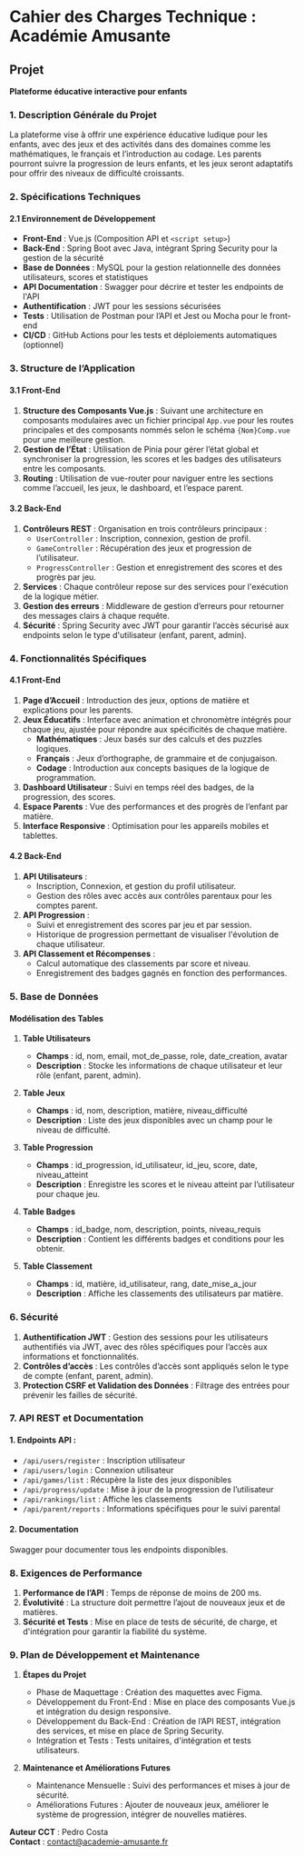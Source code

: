# Cahier des Charges Technique : Académie Amusante

## Projet
**Plateforme éducative interactive pour enfants**

### 1. Description Générale du Projet
La plateforme vise à offrir une expérience éducative ludique pour les enfants, avec des jeux et des activités dans des domaines comme les mathématiques, le français et l’introduction au codage. Les parents pourront suivre la progression de leurs enfants, et les jeux seront adaptatifs pour offrir des niveaux de difficulté croissants.

### 2. Spécifications Techniques
#### 2.1 Environnement de Développement
- **Front-End** : Vue.js (Composition API et `<script setup>`)
- **Back-End** : Spring Boot avec Java, intégrant Spring Security pour la gestion de la sécurité
- **Base de Données** : MySQL pour la gestion relationnelle des données utilisateurs, scores et statistiques
- **API Documentation** : Swagger pour décrire et tester les endpoints de l'API
- **Authentification** : JWT pour les sessions sécurisées
- **Tests** : Utilisation de Postman pour l’API et Jest ou Mocha pour le front-end
- **CI/CD** : GitHub Actions pour les tests et déploiements automatiques (optionnel)

### 3. Structure de l’Application
#### 3.1 Front-End
1. **Structure des Composants Vue.js** : Suivant une architecture en composants modulaires avec un fichier principal `App.vue` pour les routes principales et des composants nommés selon le schéma `{Nom}Comp.vue` pour une meilleure gestion.
2. **Gestion de l’État** : Utilisation de Pinia pour gérer l’état global et synchroniser la progression, les scores et les badges des utilisateurs entre les composants.
3. **Routing** : Utilisation de vue-router pour naviguer entre les sections comme l’accueil, les jeux, le dashboard, et l’espace parent.

#### 3.2 Back-End
1. **Contrôleurs REST** : Organisation en trois contrôleurs principaux :
   - `UserController` : Inscription, connexion, gestion de profil.
   - `GameController` : Récupération des jeux et progression de l’utilisateur.
   - `ProgressController` : Gestion et enregistrement des scores et des progrès par jeu.
2. **Services** : Chaque contrôleur repose sur des services pour l'exécution de la logique métier.
3. **Gestion des erreurs** : Middleware de gestion d’erreurs pour retourner des messages clairs à chaque requête.
4. **Sécurité** : Spring Security avec JWT pour garantir l’accès sécurisé aux endpoints selon le type d'utilisateur (enfant, parent, admin).

### 4. Fonctionnalités Spécifiques
#### 4.1 Front-End
1. **Page d’Accueil** : Introduction des jeux, options de matière et explications pour les parents.
2. **Jeux Éducatifs** : Interface avec animation et chronomètre intégrés pour chaque jeu, ajustée pour répondre aux spécificités de chaque matière.
   - **Mathématiques** : Jeux basés sur des calculs et des puzzles logiques.
   - **Français** : Jeux d’orthographe, de grammaire et de conjugaison.
   - **Codage** : Introduction aux concepts basiques de la logique de programmation.
3. **Dashboard Utilisateur** : Suivi en temps réel des badges, de la progression, des scores.
4. **Espace Parents** : Vue des performances et des progrès de l’enfant par matière.
5. **Interface Responsive** : Optimisation pour les appareils mobiles et tablettes.

#### 4.2 Back-End
1. **API Utilisateurs** :
   - Inscription, Connexion, et gestion du profil utilisateur.
   - Gestion des rôles avec accès aux contrôles parentaux pour les comptes parent.
2. **API Progression** :
   - Suivi et enregistrement des scores par jeu et par session.
   - Historique de progression permettant de visualiser l'évolution de chaque utilisateur.
3. **API Classement et Récompenses** :
   - Calcul automatique des classements par score et niveau.
   - Enregistrement des badges gagnés en fonction des performances.

### 5. Base de Données
#### Modélisation des Tables
1. **Table Utilisateurs**
   - **Champs** : id, nom, email, mot_de_passe, role, date_creation, avatar
   - **Description** : Stocke les informations de chaque utilisateur et leur rôle (enfant, parent, admin).
   
2. **Table Jeux**
   - **Champs** : id, nom, description, matière, niveau_difficulté
   - **Description** : Liste des jeux disponibles avec un champ pour le niveau de difficulté.

3. **Table Progression**
   - **Champs** : id_progression, id_utilisateur, id_jeu, score, date, niveau_atteint
   - **Description** : Enregistre les scores et le niveau atteint par l’utilisateur pour chaque jeu.

4. **Table Badges**
   - **Champs** : id_badge, nom, description, points, niveau_requis
   - **Description** : Contient les différents badges et conditions pour les obtenir.

5. **Table Classement**
   - **Champs** : id, matière, id_utilisateur, rang, date_mise_a_jour
   - **Description** : Affiche les classements des utilisateurs par matière.

### 6. Sécurité
1. **Authentification JWT** : Gestion des sessions pour les utilisateurs authentifiés via JWT, avec des rôles spécifiques pour l’accès aux informations et fonctionnalités.
2. **Contrôles d’accès** : Les contrôles d’accès sont appliqués selon le type de compte (enfant, parent, admin).
3. **Protection CSRF et Validation des Données** : Filtrage des entrées pour prévenir les failles de sécurité.

### 7. API REST et Documentation
#### 1. Endpoints API :
- `/api/users/register` : Inscription utilisateur
- `/api/users/login` : Connexion utilisateur
- `/api/games/list` : Récupère la liste des jeux disponibles
- `/api/progress/update` : Mise à jour de la progression de l’utilisateur
- `/api/rankings/list` : Affiche les classements
- `/api/parent/reports` : Informations spécifiques pour le suivi parental

#### 2. Documentation
Swagger pour documenter tous les endpoints disponibles.

### 8. Exigences de Performance
1. **Performance de l’API** : Temps de réponse de moins de 200 ms.
2. **Évolutivité** : La structure doit permettre l’ajout de nouveaux jeux et de matières.
3. **Sécurité et Tests** : Mise en place de tests de sécurité, de charge, et d'intégration pour garantir la fiabilité du système.

### 9. Plan de Développement et Maintenance
1. **Étapes du Projet**
   - Phase de Maquettage : Création des maquettes avec Figma.
   - Développement du Front-End : Mise en place des composants Vue.js et intégration du design responsive.
   - Développement du Back-End : Création de l’API REST, intégration des services, et mise en place de Spring Security.
   - Intégration et Tests : Tests unitaires, d'intégration et tests utilisateurs.

2. **Maintenance et Améliorations Futures**
   - Maintenance Mensuelle : Suivi des performances et mises à jour de sécurité.
   - Améliorations Futures : Ajouter de nouveaux jeux, améliorer le système de progression, intégrer de nouvelles matières.

**Auteur CCT** : Pedro Costa  
**Contact** : [contact@academie-amusante.fr](mailto:contact@academie-amusante.fr)
